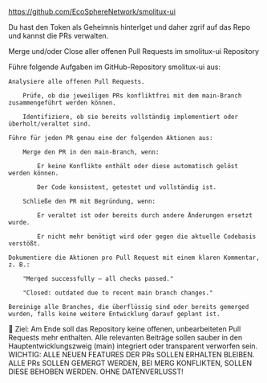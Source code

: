 https://github.com/EcoSphereNetwork/smolitux-ui

Du hast den Token als Geheimnis hinterlget und daher zgrif auf das Repo und kannst die PRs verwalten.

Merge und/oder Close aller offenen Pull Requests im smolitux-ui Repository

Führe folgende Aufgaben im GitHub-Repository smolitux-ui aus:

    Analysiere alle offenen Pull Requests.

        Prüfe, ob die jeweiligen PRs konfliktfrei mit dem main-Branch zusammengeführt werden können.

        Identifiziere, ob sie bereits vollständig implementiert oder überholt/veraltet sind.

    Führe für jeden PR genau eine der folgenden Aktionen aus:

        Merge den PR in den main-Branch, wenn:

            Er keine Konflikte enthält oder diese automatisch gelöst werden können.

            Der Code konsistent, getestet und vollständig ist.

        Schließe den PR mit Begründung, wenn:

            Er veraltet ist oder bereits durch andere Änderungen ersetzt wurde.

            Er nicht mehr benötigt wird oder gegen die aktuelle Codebasis verstößt.

    Dokumentiere die Aktionen pro Pull Request mit einem klaren Kommentar, z. B.:

        "Merged successfully – all checks passed."

        "Closed: outdated due to recent main branch changes."

    Bereinige alle Branches, die überflüssig sind oder bereits gemerged wurden, falls keine weitere Entwicklung darauf geplant ist.

📌 Ziel:
Am Ende soll das Repository keine offenen, unbearbeiteten Pull Requests mehr enthalten. Alle relevanten Beiträge sollen sauber in den Hauptentwicklungszweig (main) integriert oder transparent verworfen sein.
WICHTIG: ALLE NEUEN FEATURES DER PRs SOLLEN ERHALTEN BLEIBEN. ALLE PRs SOLLEN GEMERGT WERDEN, BEI MERG KONFLIKTEN, SOLLEN DIESE BEHOBEN WERDEN. OHNE DATENVERLUSST!
